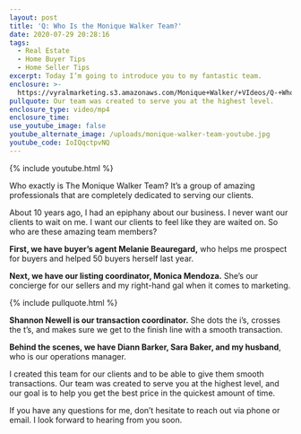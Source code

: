 ```yaml
---
layout: post
title: 'Q: Who Is the Monique Walker Team?'
date: 2020-07-29 20:28:16
tags:
  - Real Estate
  - Home Buyer Tips
  - Home Seller Tips
excerpt: Today I’m going to introduce you to my fantastic team.
enclosure: >-
  https://vyralmarketing.s3.amazonaws.com/Monique+Walker/+VIdeos/Q-+Who+Is+the+Monique+Walker+Team_.mp4
pullquote: Our team was created to serve you at the highest level.
enclosure_type: video/mp4
enclosure_time:
use_youtube_image: false
youtube_alternate_image: /uploads/monique-walker-team-youtube.jpg
youtube_code: IoIQqctpvNQ
---
```


{% include youtube.html %}

Who exactly is The Monique Walker Team? It’s a group of amazing professionals that are completely dedicated to serving our clients.

About 10 years ago, I had an epiphany about our business. I never want our clients to wait on me. I want our clients to feel like they are waited on. So who are these amazing team members?

**First, we have buyer’s agent Melanie Beauregard,** who helps me prospect for buyers and helped 50 buyers herself last year.

**Next, we have our listing coordinator, Monica Mendoza.** She’s our concierge for our sellers and my right-hand gal when it comes to marketing.

{% include pullquote.html %}

**Shannon Newell is our transaction coordinator.** She dots the i’s, crosses the t’s, and makes sure we get to the finish line with a smooth transaction.

**Behind the scenes, we have Diann Barker, Sara Baker, and my husband**, who is our operations manager.

I created this team for our clients and to be able to give them smooth transactions. Our team was created to serve you at the highest level, and our goal is to help you get the best price in the quickest amount of time.

If you have any questions for me, don’t hesitate to reach out via phone or email. I look forward to hearing from you soon.